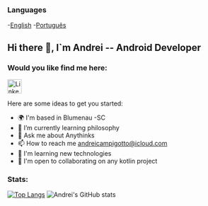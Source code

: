 ### Languages
-[English](https://github.com/andreicampigotto/andreicampigotto/edit/main/README.md) -[Português](https://github.com/andreicampigotto/andreicampigotto/blob/main/README%20PT-BR.md)


## Hi there 👋,  I`m Andrei  -- Android Developer

### Would you like find me here:
<a href="https://www.linkedin.com/in/andrei-campigotto-45168255/"><img alt="LinkedIn" title="LinkedIn" height="32" width="32" src="https://raw.githubusercontent.com/peterthehan/peterthehan/master/assets/linkedin.svg"></a>

<!--
**andreicampigotto/andreicampigotto** is a ✨ _special_ ✨ repository because its `README.md` (this file) appears on your GitHub profile.
-->
Here are some ideas to get you started:
- 🌍  I'm based in Blumenau -SC
- 🌱 I’m currently learning philosophy
- 💬 Ask me about Anythinks
- 📫 How to reach me andreicampigotto@icloud.com
- 🧠  I'm learning new technologies
- 🤝  I'm open to collaborating on any kotlin project


### Stats:
[![Top Langs](https://github-readme-stats.vercel.app/api/top-langs/?username=andreicampigotto&layout=compact&&title_color=358e08&text_color=f3f6f4&icon_color=358e08&bg_color=1e1b1b&hide_border=true)](https://github.com/andreicampigotto/github-readme-stats)
![Andrei's GitHub stats](https://github-readme-stats.vercel.app/api?username=andreicampigotto&show_icons=true&title_color=358e08&text_color=f3f6f4&icon_color=358e08&bg_color=1e1b1b&hide_border=true&hide=issues)



 
